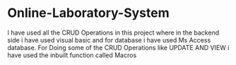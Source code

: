 # Online-Laboratory-System
I have used all the CRUD Operations in this project where in the backend side i have used visual basic and for database i have used Ms Access database.
For Doing some of the CRUD Operations like UPDATE AND VIEW i have used the inbuilt function called Macros 
